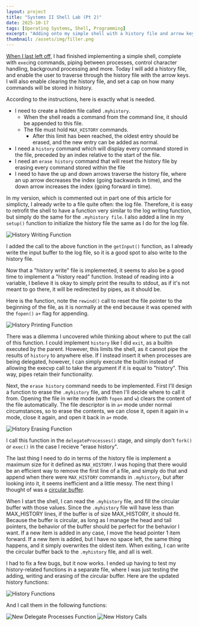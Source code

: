 ```yaml
---
layout: project
title: "Systems II Shell Lab (Pt 2)"
date: 2025-10-17
tags: [Operating Systems, Shell, Programming]
excerpt: "Adding onto my simple shell with a history file and arrow key functionality."
thumbnail: /assets/img/filler.png
---
```


[When I last left off,](https://loganbradleyjacobs.github.io/2025/10/14/sys-II-shell-lab.html) I had finished implementing a simple shell, complete with `exec`ing commands, piping between processes, control character handling, background processing and more. Today I will add a history file, and enable the user to traverse through the history file with the arrow keys. I will also enable clearing the history file, and set a cap on how many commands will be stored in history.

According to the instructions, here is exactly what is needed.
- I need to create a hidden file called `.myhistory`.
    - When the shell reads a command from the command line, it should be appended to this file.
    - The file must hold `MAX_HISTORY` commands.
        - After this limit has been reached, the oldest entry should be erased, and the new entry can be added as normal.
- I need a `history` command which will display every command stored in the file, preceded by an index relative to the start of the file.
- I need an `erase history` command that will reset the history file by erasing every command stored within the file
- I need to have the up and down arrows traverse the history file, where an up arrow decreases the index (going backwards in time), and the down arrow increases the index (going forward in time).

In my version, which is commented out in part one of this article for simplicty, I already write to a file quite often: the log file. Therefore, it is easy to retrofit the shell to have a function very similar to the log writing function, but simply do the same for the `.myhistory file`. I also added a line in my `setup()` function to initialize the history file the same as I do for the log file.

<img src="/assets/img/sys-II-shell-lab-2-writeHistory.png" alt="History Writing Function" class="project-image-code">

I added the call to the above function in the `getInput()` function, as I already write the input buffer to the log file, so it is a good spot to also write to the history file.

Now that a "history write" file is implemented, it seems to also be a good time to implement a "history read" function. Instead of reading into a variable, I believe it is okay to simply print the results to stdout, as if it's not meant to go there, it will be redirected by pipes, as it should be.

Here is the function, note the `rewind()` call to reset the file pointer to the beginning of the file, as it is normally at the end because it was opened with the `fopen()` `a+` flag for appending.

<img src="/assets/img/sys-II-shell-lab-2-printHistory.png" alt="History Printing Function" class="project-image-code">

There was a dilemma I uncovered while thinking about where to put the call of this function. I could implement `history` like I did `exit`, as a builtin executed by the parent. However, this limits the shell, as it cannot pipe the results of `history` to anywhere else. If I instead insert it when processes are being delegated, however, I can simply execute the builtin instead of allowing the execvp call to take the argument if it is equal to "history". This way, pipes retain their functionality.

Next, the `erase history` command needs to be implemented. First I'll design a function to erase the `.myhistory` file, and then I'll decide where to call it from. Opening the file in write mode (with `fopen` and `w`) clears the content of the file automatically. The file descriptor is in `a+` mode under normal circumstances, so to erase the contents, we can close it, open it again in `w` mode, close it again, and open it back in `a+` mode.

<img src="/assets/img/sys-II-shell-lab-2-eraseHistory.png" alt="History Erasing Function" class="project-image-code">

I call this function in the `delegateProcesses()` stage, and simply don't `fork()` or `exec()` in the case I recieve "erase history".

The last thing I need to do in terms of the history file is implement a maximum size for it defined as `MAX_HISTORY`. I was hoping that there would be an efficient way to remove the first line of a file, and simply do that and append when there were `MAX_HISTORY` commands in `.myhistory`, but after looking into it, it seems inefficient and a little messy. The next thing I thought of was a [circular buffer](https://www.youtube.com/watch?v=uvD9_Wdtjtw). 

When I start the shell, I can read the `.myhistory` file, and fill the circular buffer with those values. Since the `.myhistory` file will have less than MAX_HISTORY lines, if the buffer is of size MAX_HISTORY, it should fit. Because the buffer is circular, as long as I manage the head and tail pointers, the behavior of the buffer should be perfect for the behavior I want. If a new item is added in any case, I move the head pointer 1 item forward. If a new item is added, but I have no space left, the same thing happens, and it simply overwrites the oldest item. When exiting, I can write the circular buffer back to the `.myhistory` file, and all is well.

I had to fix a few bugs, but it now works. I ended up having to test my history-related functions in a separate file, where I was just testing the adding, writing and erasing of the circular buffer. Here are the updated history functions:

<img src="/assets/img/sys-II-shell-lab-2-historyFunctions.png" alt="History Functions" class="project-image">

And I call them in the following functions:

<img src="/assets/img/sys-II-shell-lab-2-newDelegateProcesses.png" alt="New Delegate Processes Function" class="project-image">

<img src="/assets/img/sys-II-shell-lab-2-newHistoryCalls.png" alt="New History Calls" class="project-image">
